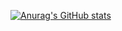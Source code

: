 [![Anurag's GitHub stats](https://github-readme-stats.vercel.app/api?username=Brendozismo)](https://github.com/Brendozismo/github-readme-stats)
